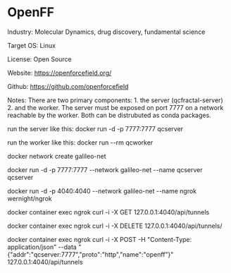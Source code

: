 # OpenFF

Industry: Molecular Dynamics, drug discovery, fundamental science

Target OS: Linux

License: Open Source

Website: https://openforcefield.org/

Github: https://github.com/openforcefield

Notes: There are two primary components: 1. the server (qcfractal-server) 2. and the worker. The server must be exposed on port 7777 on a network reachable by the worker. Both can be distrubuted as conda packages. 

run the server like this: docker run -d -p 7777:7777 qcserver

run the worker like this: docker run --rm qcworker


docker network create galileo-net

docker run -d -p 7777:7777 --network galileo-net --name qcserver qcserver

docker run -d -p 4040:4040 --network galileo-net --name ngrok wernight/ngrok

docker container exec ngrok curl -i -X GET 127.0.0.1:4040/api/tunnels

docker container exec ngrok curl -i -X DELETE 127.0.0.1:4040/api/tunnels/<name of tunnel>
  
docker container exec ngrok curl -i -X POST -H "Content-Type: application/json" --data "{\"addr\":\"qcserver:7777\",\"proto\":\"http\",\"name\":\"openff\"}" 127.0.0.1:4040/api/tunnels
